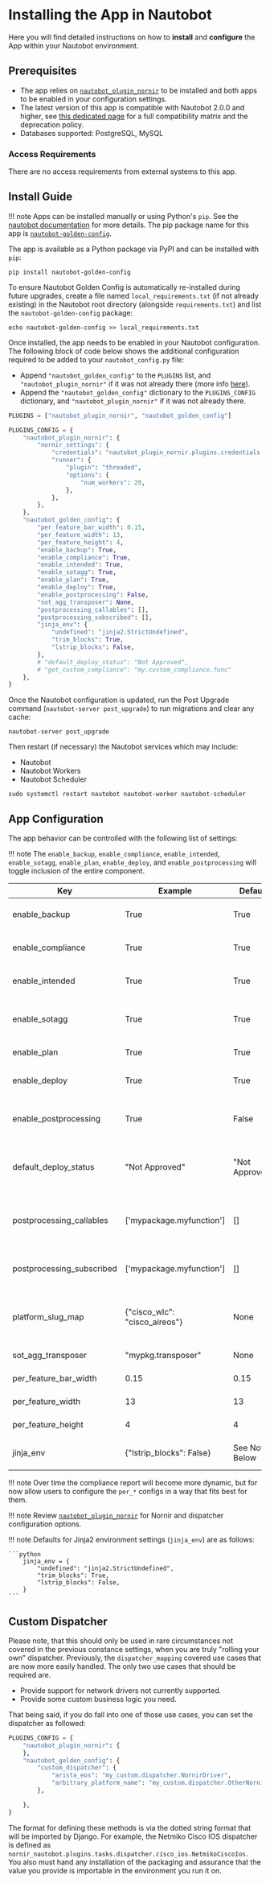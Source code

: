 # Installing the App in Nautobot

Here you will find detailed instructions on how to **install** and **configure** the App within your Nautobot environment.

## Prerequisites

- The app relies on [`nautobot_plugin_nornir`](https://pypi.org/project/nautobot-plugin-nornir/) to be installed and both apps to be enabled in your configuration settings.
- The latest version of this app is compatible with Nautobot 2.0.0 and higher, see [this dedicated page](compatibility_matrix.md) for a full compatibility matrix and the deprecation policy.
- Databases supported: PostgreSQL, MySQL

### Access Requirements

There are no access requirements from external systems to this app.

## Install Guide

!!! note
    Apps can be installed manually or using Python's `pip`. See the [nautobot documentation](https://nautobot.readthedocs.io/en/latest/plugins/#install-the-package) for more details. The pip package name for this app is [`nautobot-golden-config`](https://pypi.org/project/nautobot-golden-config/).

The app is available as a Python package via PyPI and can be installed with `pip`:

```shell
pip install nautobot-golden-config
```

To ensure Nautobot Golden Config is automatically re-installed during future upgrades, create a file named `local_requirements.txt` (if not already existing) in the Nautobot root directory (alongside `requirements.txt`) and list the `nautobot-golden-config` package:

```shell
echo nautobot-golden-config >> local_requirements.txt
```

Once installed, the app needs to be enabled in your Nautobot configuration. The following block of code below shows the additional configuration required to be added to your `nautobot_config.py` file:

- Append `"nautobot_golden_config"` to the `PLUGINS` list, and `"nautobot_plugin_nornir"` if it was not already there (more info [here](https://docs.nautobot.com/projects/plugin-nornir/en/latest/)).
- Append the `"nautobot_golden_config"` dictionary to the `PLUGINS_CONFIG` dictionary, and `"nautobot_plugin_nornir"` if it was not already there.

```python
PLUGINS = ["nautobot_plugin_nornir", "nautobot_golden_config"]

PLUGINS_CONFIG = {
    "nautobot_plugin_nornir": {
        "nornir_settings": {
            "credentials": "nautobot_plugin_nornir.plugins.credentials.env_vars.CredentialsEnvVars",
            "runner": {
                "plugin": "threaded",
                "options": {
                    "num_workers": 20,
                },
            },
        },
    },
    "nautobot_golden_config": {
        "per_feature_bar_width": 0.15,
        "per_feature_width": 13,
        "per_feature_height": 4,
        "enable_backup": True,
        "enable_compliance": True,
        "enable_intended": True,
        "enable_sotagg": True,
        "enable_plan": True,
        "enable_deploy": True,
        "enable_postprocessing": False,
        "sot_agg_transposer": None,
        "postprocessing_callables": [],
        "postprocessing_subscribed": [],
        "jinja_env": {
            "undefined": "jinja2.StrictUndefined",
            "trim_blocks": True,
            "lstrip_blocks": False,
        },
        # "default_deploy_status": "Not Approved",
        # "get_custom_compliance": "my.custom_compliance.func"
    },
}
```

Once the Nautobot configuration is updated, run the Post Upgrade command (`nautobot-server post_upgrade`) to run migrations and clear any cache:

```shell
nautobot-server post_upgrade
```

Then restart (if necessary) the Nautobot services which may include:

- Nautobot
- Nautobot Workers
- Nautobot Scheduler

```shell
sudo systemctl restart nautobot nautobot-worker nautobot-scheduler
```

## App Configuration

The app behavior can be controlled with the following list of settings:

!!! note
    The `enable_backup`, `enable_compliance`, `enable_intended`, `enable_sotagg`, `enable_plan`, `enable_deploy`, and `enable_postprocessing` will toggle inclusion of the entire component.

| Key                       | Example                       | Default | Description                                                                                                                                                                |
| ------------------------- | ----------------------------- | ------- | -------------------------------------------------------------------------------------------------------------------------------------------------------------------------- |
| enable_backup             | True                          | True    | A boolean to represent whether or not to run backup configurations within the app.                                                                                      |
| enable_compliance         | True                          | True    | A boolean to represent whether or not to run the compliance process within the app.                                                                                     |
| enable_intended           | True                          | True    | A boolean to represent whether or not to generate intended configurations within the app.                                                                               |
| enable_sotagg             | True                          | True    | A boolean to represent whether or not to provide a GraphQL query per device to allow the intended configuration to provide data variables to the app.                   |
| enable_plan               | True                          | True    | A boolean to represent whether or not to allow the config plan job to run.                                                                                                 |
| enable_deploy             | True                          | True    | A boolean to represent whether or not to be able to deploy configs to network devices.                                                                                     |
| enable_postprocessing     | True                          | False    | A boolean to represent whether or not to generate intended configurations to push, with extra processing such as secrets rendering.                                       |
| default_deploy_status     | "Not Approved"                | "Not Approved" | A string that will be the name of the status you want as the default when create new config plans, you MUST create the status yourself before starting the app.     |
| postprocessing_callables  | ['mypackage.myfunction']      | []      | A list of function paths, in dotted format, that are appended to the available methods for post-processing the intended configuration, for instance, the `render_secrets`. |
| postprocessing_subscribed | ['mypackage.myfunction']      | []      | A list of function paths, that should exist as postprocessing_callables, that defines the order of application of during the post-processing process.                      |
| platform_slug_map         | {"cisco_wlc": "cisco_aireos"} | None    | A dictionary in which the key is the platform slug and the value is what netutils uses in any "network_os" parameter within `netutils.config.compliance.parser_map`.       |
| sot_agg_transposer        | "mypkg.transposer"            | None    | A string representation of a function that can post-process the graphQL data.                                                                                              |
| per_feature_bar_width     | 0.15                          | 0.15    | The width of the table bar within the overview report                                                                                                                      |
| per_feature_width         | 13                            | 13      | The width in inches that the overview table can be.                                                                                                                        |
| per_feature_height        | 4                             | 4       | The height in inches that the overview table can be.                                                                                                                       |
| jinja_env | {"lstrip_blocks": False} | See Note Below | A dictionary of Jinja2 Environment options compatible with Jinja2.SandboxEnvironment() |

!!! note
    Over time the compliance report will become more dynamic, but for now allow users to configure the `per_*` configs in a way that fits best for them.

!!! note
    Review [`nautobot_plugin_nornir`](https://docs.nautobot.com/projects/plugin-nornir/en/latest/user/app_feature_dispatcher/) for Nornir and dispatcher configuration options.

!!! note
    Defaults for Jinja2 environment settings (`jinja_env`) are as follows:

    ```python
        jinja_env = {
            "undefined": "jinja2.StrictUndefined",
            "trim_blocks": True,
            "lstrip_blocks": False,
        }
    ```

## Custom Dispatcher

Please note, that this should only be used in rare circumstances not covered in the previous constance settings, when you are truly "rolling your own" dispatcher. Previously, the `dispatcher_mapping` covered use cases that are now more easily handled. The only two use cases that should be required are.

- Provide support for network drivers not currently supported.
- Provide some custom business logic you need.

That being said, if you do fall into one of those use cases, you can set the dispatcher as followed:

```python
PLUGINS_CONFIG = {
    "nautobot_plugin_nornir": {
    },
    "nautobot_golden_config": {
        "custom_dispatcher": {
            "arista_eos": "my_custom.dispatcher.NornirDriver",
            "arbitrary_platform_name": "my_custom.dispatcher.OtherNornirDriver",
        },

    },
}
```

The format for defining these methods is via the dotted string format that will be imported by Django. For example, the Netmiko Cisco IOS dispatcher is defined as `nornir_nautobot.plugins.tasks.dispatcher.cisco_ios.NetmikoCiscoIos`. You also must hand any installation of the packaging and assurance that the value you provide is importable in the environment you run it on.
